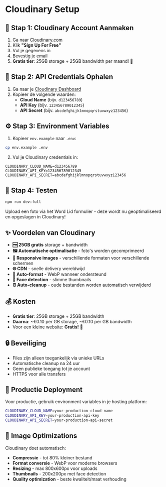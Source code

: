 # Cloudinary Setup

## 🚀 Stap 1: Cloudinary Account Aanmaken

1. Ga naar [Cloudinary.com](https://cloudinary.com/)
2. Klik **"Sign Up For Free"**
3. Vul je gegevens in
4. Bevestig je email
5. **Gratis tier**: 25GB storage + 25GB bandwidth per maand! 🎉

## 🔑 Stap 2: API Credentials Ophalen

1. Ga naar je [Cloudinary Dashboard](https://cloudinary.com/console)
2. Kopieer de volgende waarden:
   - **Cloud Name** (bijv. `d123456789`)
   - **API Key** (bijv. `123456789012345`)
   - **API Secret** (bijv. `abcdefghijklmnopqrstuvwxyz123456`)

## ⚙️ Stap 3: Environment Variables

1. Kopieer `env.example` naar `.env`:
```bash
cp env.example .env
```

2. Vul je Cloudinary credentials in:
```env
CLOUDINARY_CLOUD_NAME=d123456789
CLOUDINARY_API_KEY=123456789012345
CLOUDINARY_API_SECRET=abcdefghijklmnopqrstuvwxyz123456
```

## 🧪 Stap 4: Testen

```bash
npm run dev:full
```

Upload een foto via het Word Lid formulier - deze wordt nu geoptimaliseerd en opgeslagen in Cloudinary!

## ✨ Voordelen van Cloudinary

- **🆓 25GB gratis** storage + bandwidth
- **🖼️ Automatische optimalisatie** - foto's worden gecomprimeerd
- **📱 Responsive images** - verschillende formaten voor verschillende schermen
- **🌐 CDN** - snelle delivery wereldwijd
- **🔄 Auto-format** - WebP wanneer ondersteund
- **👤 Face detection** - slimme thumbnails
- **⏰ Auto-cleanup** - oude bestanden worden automatisch verwijderd

## 💰 Kosten

- **Gratis tier**: 25GB storage + 25GB bandwidth
- **Daarna**: ~€0.10 per GB storage, ~€0.10 per GB bandwidth
- Voor een kleine website: **Gratis!** 🎉

## 🔒 Beveiliging

- Files zijn alleen toegankelijk via unieke URLs
- Automatische cleanup na 24 uur
- Geen publieke toegang tot je account
- HTTPS voor alle transfers

## 🚀 Productie Deployment

Voor productie, gebruik environment variables in je hosting platform:

```bash
CLOUDINARY_CLOUD_NAME=your-production-cloud-name
CLOUDINARY_API_KEY=your-production-api-key
CLOUDINARY_API_SECRET=your-production-api-secret
```

## 🎯 Image Optimizations

Cloudinary doet automatisch:
- **Compressie** - tot 80% kleiner bestand
- **Format conversie** - WebP voor moderne browsers
- **Resizing** - max 800x600px voor uploads
- **Thumbnails** - 200x200px met face detection
- **Quality optimization** - beste kwaliteit/maat verhouding

